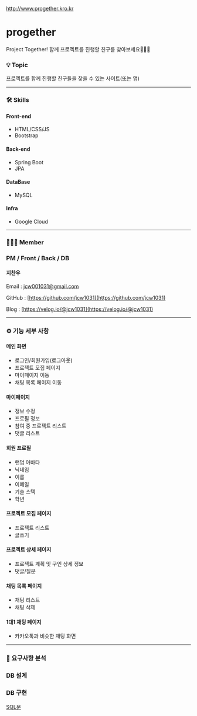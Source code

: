 http://www.progether.kro.kr

# progether
Project Together! 함께 프로젝트를 진행할 친구를 찾아보세요🙋🏻‍♂️

### 💡 Topic

프로젝트를 함께 진행할 친구들을 찾을 수 있는 사이트(또는 앱)

---

### 🛠️ Skills

#### **Front-end**

- HTML/CSS/JS
- Bootstrap

#### **Back-end**

- Spring Boot
- JPA

#### **DataBase**

- MySQL

#### **Infra**

- Google Cloud

---

### 👨🏻‍💻 Member

### PM / Front / Back / DB

#### 지찬우

Email : jcw001031@gmail.com

GitHub : [https://github.com/jcw1031](https://github.com/jcw1031)

Blog : [https://velog.io/@jcw1031](https://velog.io/@jcw1031)

---

### ⚙️ 기능 세부 사항

#### 메인 화면

- 로그인/회원가입(로그아웃)
- 프로젝트 모집 페이지
- 마이페이지 이동
- 채팅 목록 페이지 이동

#### 마이페이지

- 정보 수정
- 프로필 정보
- 참여 중 프로젝트 리스트
- 댓글 리스트

#### 회원 프로필

- 랜덤 아바타
- 닉네임
- 이름
- 이메일
- 기술 스택
- 학년

#### 프로젝트 모집 페이지

- 프로젝트 리스트
- 글쓰기

#### 프로젝트 상세 페이지

- 프로젝트 계획 및 구인 상세 정보
- 댓글/질문

#### 채팅 목록 페이지

- 채팅 리스트
- 채팅 삭제

#### 1대1 채팅 페이지

- 카카오톡과 비슷한 채팅 화면

---

### 📃 요구사항 분석

### DB 설계

[](https://www.notion.so/58d5454089f342cc8795ec182fdd561a)

### DB 구현

[SQL문](https://woopaca.notion.site/SQL-e5d8e06428db494abd3fee9fad240f07)
